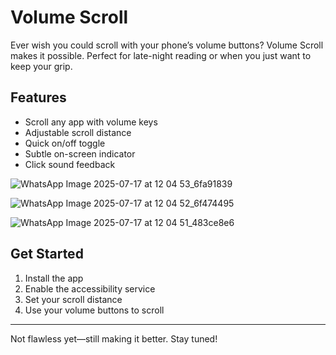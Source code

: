 # Volume Scroll

Ever wish you could scroll with your phone’s volume buttons? Volume Scroll makes it possible. Perfect for late-night reading or when you just want to keep your grip.

## Features
- Scroll any app with volume keys
- Adjustable scroll distance
- Quick on/off toggle
- Subtle on-screen indicator
- Click sound feedback

![WhatsApp Image 2025-07-17 at 12 04 53_6fa91839](https://github.com/user-attachments/assets/970eddb0-ac5d-423b-bcfb-a4c398687db4)


![WhatsApp Image 2025-07-17 at 12 04 52_6f474495](https://github.com/user-attachments/assets/98fafd10-075a-4360-88e7-4f7491818402)


![WhatsApp Image 2025-07-17 at 12 04 51_483ce8e6](https://github.com/user-attachments/assets/09d8590a-f5de-4e2c-989b-12f71bc00ac9)

## Get Started
1. Install the app
2. Enable the accessibility service
3. Set your scroll distance
4. Use your volume buttons to scroll

---

Not flawless yet—still making it better. Stay tuned! 
